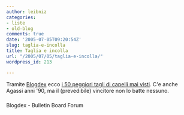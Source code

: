 ```yaml
---
author: leibniz
categories:
- liste
- old-blog
comments: true
date: '2005-07-05T09:20:54Z'
slug: taglia-e-incolla
title: Taglia e incolla
url: "/2005/07/05/taglia-e-incolla/"
wordpress_id: 213

---
```

Tramite [Blogdex](http://blogdex.net/) ecco [i 50 peggiori tagli di capelli mai visti](http://www.bulletinboardforum.com/m/worst_haircuts.php). C'e anche Agassi anni '90, ma il (prevedibile) vincitore non lo batte nessuno.  



### 
Blogdex - Bulletin Board Forum
